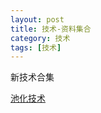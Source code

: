 ```yaml
---
layout: post
title: 技术-资料集合
category: 技术
tags: [技术]
---
```


新技术合集

[池化技术](https://www.jianshu.com/p/b47222f89c2f)